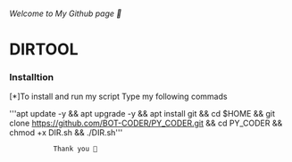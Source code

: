 
###### Welcome to My Github page 👋




# DIRTOOL

### Installtion
			
[*]To install and run my script Type my following commads

																								
 '''apt update -y && apt upgrade -y && apt install git && cd $HOME && git clone https://github.com/BOT-CODER/PY_CODER.git && cd PY_CODER && chmod +x DIR.sh && ./DIR.sh'''
    
    
    
               Thank you 💟
